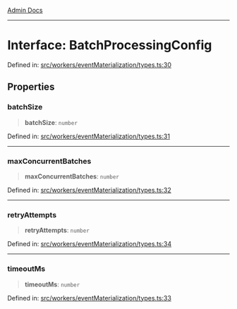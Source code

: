 [Admin Docs](/)

***

# Interface: BatchProcessingConfig

Defined in: [src/workers/eventMaterialization/types.ts:30](https://github.com/gautam-divyanshu/talawa-api/blob/22f85ff86fcf5f38b53dcdb9fe90ab33ea32d944/src/workers/eventMaterialization/types.ts#L30)

## Properties

### batchSize

> **batchSize**: `number`

Defined in: [src/workers/eventMaterialization/types.ts:31](https://github.com/gautam-divyanshu/talawa-api/blob/22f85ff86fcf5f38b53dcdb9fe90ab33ea32d944/src/workers/eventMaterialization/types.ts#L31)

***

### maxConcurrentBatches

> **maxConcurrentBatches**: `number`

Defined in: [src/workers/eventMaterialization/types.ts:32](https://github.com/gautam-divyanshu/talawa-api/blob/22f85ff86fcf5f38b53dcdb9fe90ab33ea32d944/src/workers/eventMaterialization/types.ts#L32)

***

### retryAttempts

> **retryAttempts**: `number`

Defined in: [src/workers/eventMaterialization/types.ts:34](https://github.com/gautam-divyanshu/talawa-api/blob/22f85ff86fcf5f38b53dcdb9fe90ab33ea32d944/src/workers/eventMaterialization/types.ts#L34)

***

### timeoutMs

> **timeoutMs**: `number`

Defined in: [src/workers/eventMaterialization/types.ts:33](https://github.com/gautam-divyanshu/talawa-api/blob/22f85ff86fcf5f38b53dcdb9fe90ab33ea32d944/src/workers/eventMaterialization/types.ts#L33)
